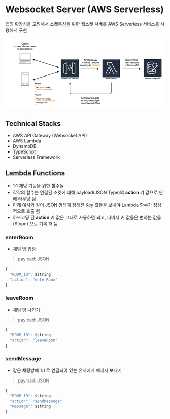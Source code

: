 # Websocket Server (AWS Serverless)

앱의 확장성을 고려해서 소켓통신을 위한 웹소켓 서버를 AWS Serverless 서비스를 사용해서 구현

![rabbit_turtle_websockets_diagram](websockets.png)

## Technical Stacks

- AWS API Gateway (Websocket API)
- AWS Lambda
- DynamoDB
- TypeScript
- Serverless Framework

## Lambda Functions

- 1:1 채팅 기능을 위한 함수들
- 각각의 함수는 연결된 소켓에 대해 payload(JSON Type)의 **action** 키 값으로 인해 라우팅 됨
- 아래 예시와 같이 JSON 형태에 정해진 Key 값들을 보내야 Lambda 함수가 정상적으로 호출 됨
- 하드코딩 된 **action** 키 값은 그대로 사용하면 되고, 나머지 키 값들은 변하는 값을 ($type) 으로 기록 해 둠

### enterRoom

- 채팅 방 입장

> payload: JSON

```js
{
  "ROOM_ID": $string
  "action": "enterRoom"
}
```

### leaveRoom

- 채팅 방 나가기

> payload: JSON

```js
{
  "ROOM_ID": $string
  "action": "leaveRoom"
}
```

### sendMessage

- 같은 채팅방에 1:1 로 연결되어 있는 유저에게 메세지 보내기

> payload: JSON

```js
{
  "ROOM_ID": $string
  "action": "sendMessage"
  "message": $string
}
```
